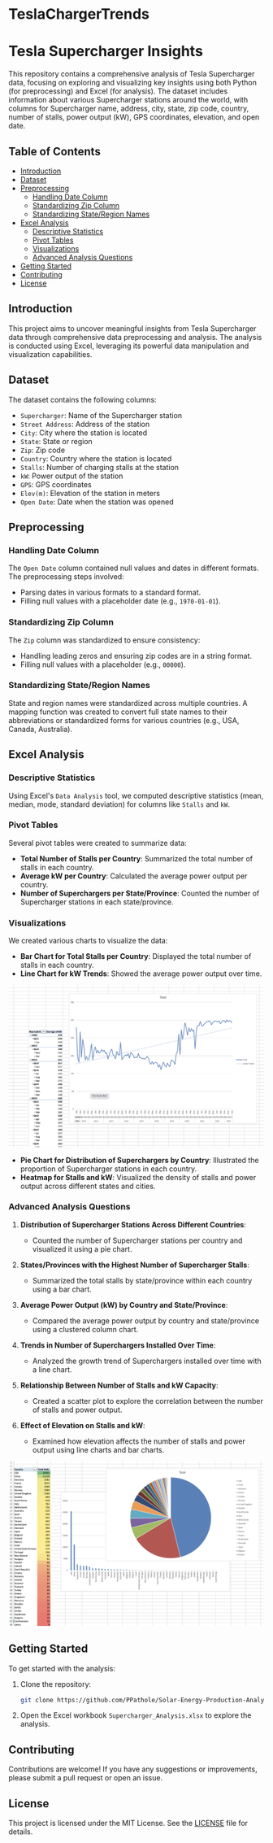 # TeslaChargerTrends

# Tesla Supercharger Insights

This repository contains a comprehensive analysis of Tesla Supercharger data, focusing on exploring and visualizing key insights using both Python (for preprocessing) and Excel (for analysis). The dataset includes information about various Supercharger stations around the world, with columns for Supercharger name, address, city, state, zip code, country, number of stalls, power output (kW), GPS coordinates, elevation, and open date.

## Table of Contents

- [Introduction](#introduction)
- [Dataset](#dataset)
- [Preprocessing](#preprocessing)
  - [Handling Date Column](#handling-date-column)
  - [Standardizing Zip Column](#standardizing-zip-column)
  - [Standardizing State/Region Names](#standardizing-state-region-names)
- [Excel Analysis](#excel-analysis)
  - [Descriptive Statistics](#descriptive-statistics)
  - [Pivot Tables](#pivot-tables)
  - [Visualizations](#visualizations)
  - [Advanced Analysis Questions](#advanced-analysis-questions)
- [Getting Started](#getting-started)
- [Contributing](#contributing)
- [License](#license)

## Introduction

This project aims to uncover meaningful insights from Tesla Supercharger data through comprehensive data preprocessing and analysis. The analysis is conducted using Excel, leveraging its powerful data manipulation and visualization capabilities.

## Dataset

The dataset contains the following columns:

- `Supercharger`: Name of the Supercharger station
- `Street Address`: Address of the station
- `City`: City where the station is located
- `State`: State or region
- `Zip`: Zip code
- `Country`: Country where the station is located
- `Stalls`: Number of charging stalls at the station
- `kW`: Power output of the station
- `GPS`: GPS coordinates
- `Elev(m)`: Elevation of the station in meters
- `Open Date`: Date when the station was opened

## Preprocessing

### Handling Date Column

The `Open Date` column contained null values and dates in different formats. The preprocessing steps involved:

- Parsing dates in various formats to a standard format.
- Filling null values with a placeholder date (e.g., `1970-01-01`).

### Standardizing Zip Column

The `Zip` column was standardized to ensure consistency:

- Handling leading zeros and ensuring zip codes are in a string format.
- Filling null values with a placeholder (e.g., `00000`).

### Standardizing State/Region Names

State and region names were standardized across multiple countries. A mapping function was created to convert full state names to their abbreviations or standardized forms for various countries (e.g., USA, Canada, Australia).

## Excel Analysis

### Descriptive Statistics

Using Excel's `Data Analysis` tool, we computed descriptive statistics (mean, median, mode, standard deviation) for columns like `Stalls` and `kW`.

### Pivot Tables

Several pivot tables were created to summarize data:

- **Total Number of Stalls per Country**: Summarized the total number of stalls in each country.
- **Average kW per Country**: Calculated the average power output per country.
- **Number of Superchargers per State/Province**: Counted the number of Supercharger stations in each state/province.

### Visualizations

We created various charts to visualize the data:

- **Bar Chart for Total Stalls per Country**: Displayed the total number of stalls in each country.
- **Line Chart for kW Trends**: Showed the average power output over time.

![KWh Trend](https://github.com/PPathole/TeslaChargerTrends/blob/main/Screenshot%202024-07-12%20at%2021.32.36.png)

- **Pie Chart for Distribution of Superchargers by Country**: Illustrated the proportion of Supercharger stations in each country.
- **Heatmap for Stalls and kW**: Visualized the density of stalls and power output across different states and cities.

### Advanced Analysis Questions

1. **Distribution of Supercharger Stations Across Different Countries**:
   - Counted the number of Supercharger stations per country and visualized it using a pie chart.

2. **States/Provinces with the Highest Number of Supercharger Stalls**:
   - Summarized the total stalls by state/province within each country using a bar chart.

3. **Average Power Output (kW) by Country and State/Province**:
   - Compared the average power output by country and state/province using a clustered column chart.

4. **Trends in Number of Superchargers Installed Over Time**:
   - Analyzed the growth trend of Superchargers installed over time with a line chart.

5. **Relationship Between Number of Stalls and kW Capacity**:
   - Created a scatter plot to explore the correlation between the number of stalls and power output.

6. **Effect of Elevation on Stalls and kW**:
   - Examined how elevation affects the number of stalls and power output using line charts and bar charts.
  
![Supercharger Analysis](https://github.com/PPathole/TeslaChargerTrends/blob/main/Screenshot%202024-07-12%20at%2021.32.09.png)

## Getting Started

To get started with the analysis:

1. Clone the repository:
   ```sh
   git clone https://github.com/PPathole/Solar-Energy-Production-Analysis.git
   ```
2. Open the Excel workbook `Supercharger_Analysis.xlsx` to explore the analysis.

## Contributing

Contributions are welcome! If you have any suggestions or improvements, please submit a pull request or open an issue.

## License

This project is licensed under the MIT License. See the [LICENSE](LICENSE) file for details.
